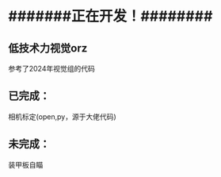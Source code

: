 # #######正在开发！########

## 低技术力视觉orz

参考了2024年视觉组的代码

## 已完成：

相机标定(open,py，源于大佬代码)

## 未完成：

装甲板自瞄
